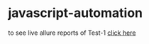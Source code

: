 # javascript-automation
to see live allure reports of Test-1 [click here](https://javascript-bikroycom-test1.netlify.app/)
